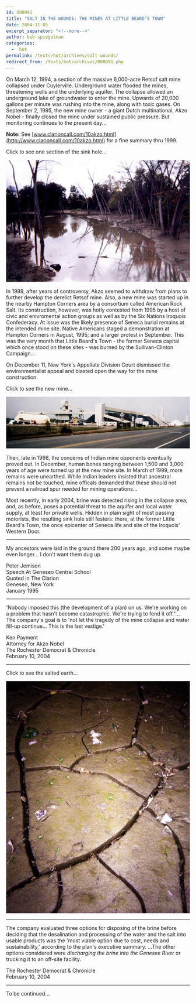 ```yaml
---
id: 000091
title: "SALT IN THE WOUNDS: THE MINES AT LITTLE BEARD’S TOWN"
date: 2004-11-05
excerpt_separator: "<!--more-->"
author: bob-spiegelman
categories:
  -  hot
permalink: /texts/hot/archives/salt-wounds/
redirect_from: /texts/hot/archives/000091.php
---
```



On March 12, 1994, a section of the massive 6,000-acre Retsof salt mine collapsed under Cuylerville. Underground water flooded the mines, threatening wells and the underlying aquifer. The collapse allowed an underground lake of groundwater to enter the mine. Upwards of 20,000 gallons per minute was rushing into the mine, along with toxic gases. On September 2, 1995, the new mine owner - a giant Dutch multinational, Akzo Nobel - finally closed the mine under sustained public pressure. But monitoring continues to the present day...

**Note:** See [www.clarioncall.com/10akzo.html](http://www.clarioncall.com/10akzo.html) for a fine summary thru 1999.

Click to see one section of the sink hole...

[![LBT Sinkhole](/images/thumbs/LBT_Sinkhole-thumb.jpg)](/images/hot/LBT_Sinkhole.jpg)

In 1999, after years of controversy, Akzo seemed to withdraw from plans to further develop the derelict Retsof mine. Also, a new mine was started up in the nearby Hampton Corners area by a consortium called American Rock Salt. Its construction, however, was hotly contested from 1995 by a host of civic and enivromental action groups as well as by the Six Nations Iroquois Confederacy. At issue was the likely presence of Seneca burial remains at the intended mine site. Native Americans staged a demonstration at Hampton Corners in August, 1995; and a larger protest in September. This was the very month that Little Beard's Town - the former Seneca capital which once stood on these sites - was burned by the Sullivan-Clinton Campaign...

On December 11, New York's Appellate Division Court dismissed the environmentalist appeal and blasted open the way for the mine construction.

Click to see the new mine...

[![Salt Mine](/images/thumbs/SaltMine_2_Cropped-thumb.jpg)](/images/hot/SaltMine_2_Cropped2.jpg)

Then, late in 1998, the concerns of Indian mine opponents eventually proved out. In December, human bones ranging between 1,500 and 3,000 years of age were turned up at the new mine site. In March of 1999, more remains were unearthed. While Indian leaders insisted that ancestral remains not be touched, mine officals demanded that these should not prevent a railroad spur needed for mining operations...

Most recently, in early 2004, brine was detected rising in the collapse area; and, as before, poses a potential threat to the aquifer and local water supply, at least for private wells. Hidden in plain sight of most passing motorists, the resulting sink hole still festers: there, at the former Little Beard's Town, the once epicenter of Seneca life and site of the Iroquois' Western Door.

***  
My ancestors were laid in the ground there 200 years ago, and some maybe even longer... I don't want them dug up.

Peter Jemison  
Speech At Geneseo Central School  
Quoted in The Clarion  
Geneseo, New York  
January 1995

***  
'Nobody imposed this (the development of a plan) on us. We're working on a problem that hasn't become catastrophic. We're trying to fend it off."... The company's goal is to 'not let the tragedy of the mine collapse and water fill-up continue... This is the last vestige.'

Ken Payment  
Attorney for Akzo Nobel  
The Rochester Democrat & Chronicle  
February 10, 2004

***  
Click to see the salted earth...

[![LBT The Bad Earth](/images/thumbs/LBT_The_Bad_Earth-thumb.jpg)](/images/hot/LBT_The_Bad_Earth.jpg)

***  
The company evaluated three options for disposing of the brine before deciding that the desalination and processing of the water and the salt into usable products was the 'most viable option due to cost, needs and sustainability,' according to the plan's executive summary. ...The other options considered were _discharging the brine into the Genesee River_ or trucking it to an off-site facility.

The Rochester Democrat & Chronicle  
February 10, 2004

***

To be continued...
